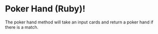 Poker Hand (Ruby)!
========================

The poker hand method will take an input cards and return a poker hand if there is a match.
